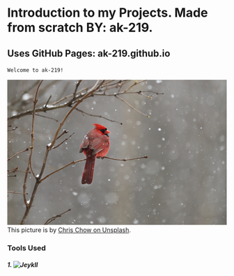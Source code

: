 # Introduction to my Projects. Made from scratch BY: ak-219.
## Uses GitHub Pages: ak-219.github.io

```diff
Welcome to ak-219! 
```

![GitHub Profile Picture](/assets/images/chris-chow-unsplash.jpg)
This picture is by [Chris Chow on Unsplash](https://unsplash.com/@chris_chow).

### Tools Used
##### 1. ![Jeykll](https://docs.github.com/en/pages/setting-up-a-github-pages-site-with-jekyll/about-github-pages-and-jekyll)
